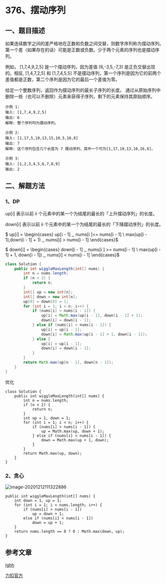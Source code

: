 # 376、摆动序列

## 一、题目描述

如果连续数字之间的差严格地在正数和负数之间交替，则数字序列称为摆动序列。第一个差（如果存在的话）可能是正数或负数。少于两个元素的序列也是摆动序列。

例如， [1,7,4,9,2,5] 是一个摆动序列，因为差值 (6,-3,5,-7,3) 是正负交替出现的。相反, [1,4,7,2,5] 和 [1,7,4,5,5] 不是摆动序列，第一个序列是因为它的前两个差值都是正数，第二个序列是因为它的最后一个差值为零。

给定一个整数序列，返回作为摆动序列的最长子序列的长度。 通过从原始序列中删除一些（也可以不删除）元素来获得子序列，剩下的元素保持其原始顺序。

```
示例 1:
输入: [1,7,4,9,2,5]
输出: 6 
解释: 整个序列均为摆动序列。

示例 2:
输入: [1,17,5,10,13,15,10,5,16,8]
输出: 7
解释: 这个序列包含几个长度为 7 摆动序列，其中一个可为[1,17,10,13,10,16,8]。

示例 3:
输入: [1,2,3,4,5,6,7,8,9]
输出: 2
```



## 二、解题方法

### 1、DP

up[i] 表示以前 ii 个元素中的某一个为结尾的最长的「上升摆动序列」的长度。

down[i] 表示以前 ii 个元素中的某一个为结尾的最长的「下降摆动序列」的长度。

$ up[i] = \begin{cases} up[i - 1]  \,, nums[i ]<= nums[i - 1] \\ max(up[i - 1],down[i - 1] + 1) \,, nums[i] > nums[i - 1]    \end{cases}$

$ down[i] = \begin{cases} down[i - 1]  \,, nums[i ] >= nums[i - 1] \\ max(up[i - 1] + 1, down[i - 1]) \,, nums[i] < nums[i - 1]    \end{cases}$



```java
class Solution {
    public int wiggleMaxLength(int[] nums) {
        int n = nums.length;
        if (n < 2) {
            return n;
        }
        int[] up = new int[n];
        int[] down = new int[n];
        up[0] = down[0] = 1;
        for (int i = 1; i < n; i++) {
            if (nums[i] > nums[i - 1]) {
                up[i] = Math.max(up[i - 1], down[i - 1] + 1);
                down[i] = down[i - 1];
            } else if (nums[i] < nums[i - 1]) {
                up[i] = up[i - 1];
                down[i] = Math.max(up[i - 1] + 1, down[i - 1]);
            } else {
                up[i] = up[i - 1];
                down[i] = down[i - 1];
            }
        }
        return Math.max(up[n - 1], down[n - 1]);
    }
}
```

优化

```
class Solution {
    public int wiggleMaxLength(int[] nums) {
        int n = nums.length;
        if (n < 2) {
            return n;
        }
        int up = 1, down = 1;
        for (int i = 1; i < n; i++) {
            if (nums[i] > nums[i - 1]) {
                up = Math.max(up, down + 1);
            } else if (nums[i] < nums[i - 1]) {
                down = Math.max(up + 1, down);
            }
        }
        return Math.max(up, down);
    }
}
```



### 2、贪心

![image-20201212111322886](https://gitee.com/BlacksJack/picture-bed/raw/master/img/20201212111331.png)



```
public int wiggleMaxLength(int[] nums) {
    int down = 1, up = 1;
    for (int i = 1; i < nums.length; i++) {
        if (nums[i] > nums[i - 1])
            up = down + 1;
        else if (nums[i] < nums[i - 1])
            down = up + 1;
    }
    return nums.length == 0 ? 0 : Math.max(down, up);
}
```





## 参考文章

[lghh](https://leetcode-cn.com/problems/wiggle-subsequence/solution/tan-xin-si-lu-qing-xi-er-zheng-que-de-ti-jie-by-lg/)

[力扣官方](https://leetcode-cn.com/problems/wiggle-subsequence/solution/bai-dong-xu-lie-by-leetcode-solution-yh2m/)